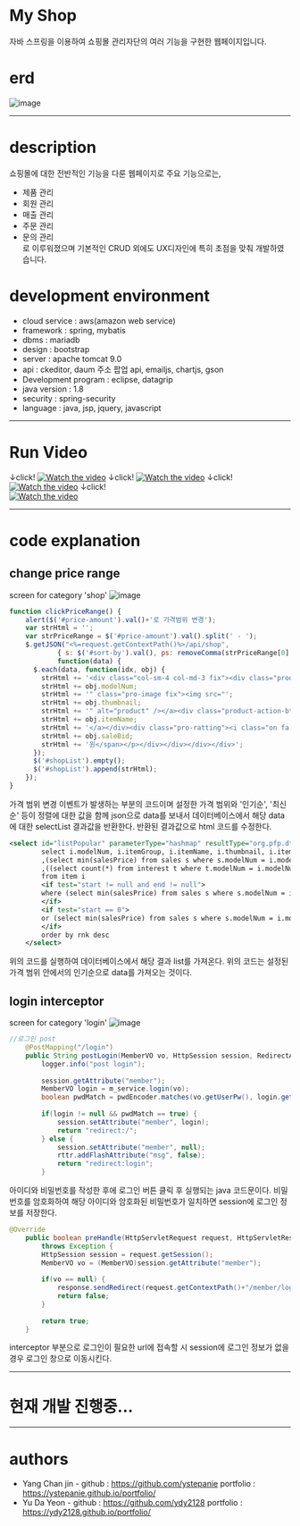 # My Shop
자바 스프링을 이용하여 쇼핑몰 관리자단의 여러 기능을 구현한 웹페이지입니다.

# erd
![image](https://user-images.githubusercontent.com/63984282/107522907-848f2580-6bf7-11eb-901a-a4412ca5070e.png)

---
# description
쇼핑몰에 대한 전반적인 기능을 다룬 웹페이지로 주요 기능으로는,
* 제품 관리
* 회원 관리
* 매출 관리
* 주문 관리
* 문의 관리<br/> 
로 이루워졌으며 기본적인 CRUD 외에도 UX디자인에 특히 초점을 맞춰 개발하였습니다. 



# development environment
* cloud service : aws(amazon web service)
* framework : spring, mybatis
* dbms : mariadb
* design : bootstrap
* server : apache tomcat 9.0
* api : ckeditor, daum 주소 팝업 api, emailjs, chartjs, gson
* Development program : eclipse, datagrip
* java version : 1.8
* security : spring-security
* language : java, jsp, jquery, javascript

---
# Run Video
↓click!
[![Watch the video](https://user-images.githubusercontent.com/65270992/107238476-38af7580-6a6b-11eb-81ff-e638ab20763b.png)](https://user-images.githubusercontent.com/65270992/107237923-a018f580-6a6a-11eb-9430-e2c536901f7c.mp4)
↓click!
[![Watch the video](https://user-images.githubusercontent.com/65270992/107238570-58469e00-6a6b-11eb-8dbf-9e9e3fe80219.png)](https://user-images.githubusercontent.com/65270992/107238046-bfb01e00-6a6a-11eb-8791-d3132657f806.mp4)
↓click!
[![Watch the video](https://user-images.githubusercontent.com/65270992/107241029-ecb20000-6a6d-11eb-9205-da58a74f8b20.png)](https://user-images.githubusercontent.com/65270992/107241115-05221a80-6a6e-11eb-9d70-2e83ad45d78f.mp4)
↓click!  
[![Watch the video](https://img.youtube.com/vi/DH342KY8l1g/0.jpg)](https://www.youtube.com/watch?v=DH342KY8l1g)


---
# code explanation
## change price range
screen for category 'shop'
![image](https://user-images.githubusercontent.com/65270992/107142299-35d05a00-6971-11eb-944e-cd47332d63c5.png)
```js
function clickPriceRange() {
	alert($('#price-amount').val()+'로 가격범위 변경');
	var strHtml = '';
	var strPriceRange = $('#price-amount').val().split(' - ');
	$.getJSON("<%=request.getContextPath()%>/api/shop",
			{ s: $('#sort-by').val(), ps: removeComma(strPriceRange[0].slice(0,-1)), pe: removeComma(strPriceRange[1].slice(0,-1))},
			function(data) {
	  $.each(data, function(idx, obj) {
		strHtml += '<div class="col-sm-4 col-md-3 fix"><div class="product-item fix" style="height:300px;"><div class="product-img-hover"><a href="<%=request.getContextPath() %>/goods/detail?m=';
		strHtml += obj.modelNum;
		strHtml += '" class="pro-image fix"><img src="';
		strHtml += obj.thumbnail;
		strHtml += '" alt="product" /></a><div class="product-action-btn"><a class="quick-view" href="#"><i class="fa fa-search"></i></a><a class="favorite" href="#"><i class="fa fa-heart-o"></i></a><a class="add-cart" href="#"><i class="fa fa-shopping-cart"></i></a></div></div><div class="pro-name-price-ratting"><div class="pro-name"><a href="product-details.html">';
		strHtml += obj.itemName;
		strHtml += '</a></div><div class="pro-ratting"><i class="on fa fa-star"></i><i class="on fa fa-star"></i><i class="on fa fa-star"></i><i class="on fa fa-star"></i><i class="on fa fa-star-half-o"></i></div><div class="pro-price fix"><span class="new">';
		strHtml += obj.saleBid;
		strHtml += '원</span></p></div></div></div></div>';
	  });
	  $('#shopList').empty();
	  $('#shopList').append(strHtml);
	});
}
```
가격 범위 변경 이벤트가 발생하는 부분의 코드이며 설정한 가격 범위와 '인기순', '최신순' 등이 정렬에 대한 값을 함께 json으로 data를 보내서 데이터베이스에서 해당 data에 대한 selectList 결과값을 반환한다. 반환된 결과값으로 html 코드를 수정한다.
```xml
<select id="listPopular" parameterType="hashmap" resultType="org.pfp.dto.GoodsVO">
		select i.modelNum, i.itemGroup, i.itemName, i.thumbnail, i.itemContent, i.releasePrice, i.recommand, date_format(i.releaseDate, '%Y-%m-%d') as releaseDate
		,(select min(salesPrice) from sales s where s.modelNum = i.modelNum and s.salesCode not in (select d.salesCode from deal d)) saleBid
		,((select count(*) from interest t where t.modelNum = i.modelNum)+(select count(*) from buy b where b.modelNum = i.modelNum)) rnk
    	from item i
    	<if test="start != null and end != null">
		where (select min(salesPrice) from sales s where s.modelNum = i.modelNum and s.salesCode not in (select d.salesCode from deal d)) &gt;= #{start} and (select min(salesPrice) from sales s where s.modelNum = i.modelNum and s.salesCode not in (select d.salesCode from deal d)) &lt;= #{end}
		</if>
		<if test="start == 0">
		or (select min(salesPrice) from sales s where s.modelNum = i.modelNum and s.salesCode not in (select d.salesCode from deal d)) is null
		</if>
		order by rnk desc
	</select>
```
위의 코드를 실행하여 데이터베이스에서 해당 결과 list를 가져온다. 위의 코드는 설정된 가격 범위 안에서의 인기순으로 data를 가져오는 것이다.
## login interceptor
screen for category 'login'
![image](https://user-images.githubusercontent.com/65270992/107148533-03d1ee80-6997-11eb-8061-c688ba5f02f2.png)
```java
//로그인 post
	@PostMapping("/login")
	public String postLogin(MemberVO vo, HttpSession session, RedirectAttributes rttr) throws Exception {
		logger.info("post login");
	
		session.getAttribute("member");
		MemberVO login = m_service.login(vo);
		boolean pwdMatch = pwdEncoder.matches(vo.getUserPw(), login.getUserPw());
		
		if(login != null && pwdMatch == true) {
			session.setAttribute("member", login);
			return "redirect:/";
		} else {
			session.setAttribute("member", null);
			rttr.addFlashAttribute("msg", false);
			return "redirect:login";
		}
```
아이디와 비밀번호를 작성한 후에 로그인 버튼 클릭 후 실행되는 java 코드문이다. 비밀번호를 암호화하여 해당 아이디와 암호화된 비밀번호가 일치하면 session에 로그인 정보를 저장한다.
```java
@Override
	public boolean preHandle(HttpServletRequest request, HttpServletResponse response, Object handler)
		throws Exception {
		HttpSession session = request.getSession();
		MemberVO vo = (MemberVO)session.getAttribute("member");
		
		if(vo == null) {
			response.sendRedirect(request.getContextPath()+"/member/login");
			return false;
		}
		
		return true;
	}
```
interceptor 부분으로 로그인이 필요한 url에 접속할 시 session에 로그인 정보가 없을 경우 로그인 창으로 이동시킨다.


---
# 현재 개발 진행중...
---
# authors
* Yang Chan jin - github : <https://github.com/ystepanie> portfolio : <https://ystepanie.github.io/portfolio/>
* Yu Da Yeon - github : <https://github.com/ydy2128> portfolio : <https://ydy2128.github.io/portfolio/>
